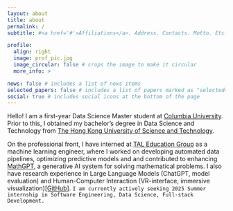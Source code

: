 ```yaml
---
layout: about
title: about
permalink: /
subtitle: #<a href='#'>Affiliations</a>. Address. Contacts. Motto. Etc.

profile:
  align: right
  image: prof_pic.jpg
  image_circular: false # crops the image to make it circular
  more_info: >

news: false # includes a list of news items
selected_papers: false # includes a list of papers marked as "selected={true}"
social: true # includes social icons at the bottom of the page
---
```

Hello! I am a first-year Data Science Master student at [Columbia University](https://www.columbia.edu/). Prior to this, I obtained my bachelor’s degree in Data Science and Technology from [The Hong Kong University of Science and Technology](https://hkust.edu.hk/). 

On the professional front, I have interned at [TAL Education Group](https://en.100tal.com/) as a machine learning engineer, where I worked on developing automated data pipelines, optimizing predictive models and and contributed to enhancing [MathGPT](https://www.mathgpt.com/), a generative AI system for solving mathematical problems. I also have research experience in Large Language Models (ChatGPT, model evaluation) and Human-Computer Interaction (VR-interface, immersive visualization)[[GitHub]](https://github.com/stonycat/A-Case-of-Immersive-Data-Story). `I am currently actively seeking 2025 Summer internship in Software Engineering, Data Science, Full-stack Development.`

<!-- Write your biography here. Tell the world about yourself. Link to your favorite [subreddit](http://reddit.com). You can put a picture in, too. The code is already in, just name your picture `prof_pic.jpg` and put it in the `img/` folder.

Put your address / P.O. box / other info right below your picture. You can also disable any of these elements by editing `profile` property of the YAML header of your `_pages/about.md`. Edit `_bibliography/papers.bib` and Jekyll will render your [publications page](/al-folio/publications/) automatically.

Link to your social media connections, too. This theme is set up to use [Font Awesome icons](https://fontawesome.com/) and [Academicons](https://jpswalsh.github.io/academicons/), like the ones below. Add your Facebook, Twitter, LinkedIn, Google Scholar, or just disable all of them. -->

<!-- You can access the published work [[here]](http://localhost:8080/publications/). -->